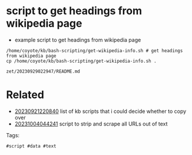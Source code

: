 # script to get headings from wikipedia page

- example script to get headings from wikipedia page

```
/home/coyote/kb/bash-scripting/get-wikipedia-info.sh # get headings from wikipedia page
cp /home/coyote/kb/bash-scripting/get-wikipedia-info.sh .
```

` zet/20230929022947/README.md `

# Related

- [20230921220840](/zet/20230921220840/README.md) list of kb scripts that i could decide whether to copy over
- [20231004044241](/zet/20231004044241/README.md) script to strip and scrape all URLs out of text

Tags:

    #script #data #text
